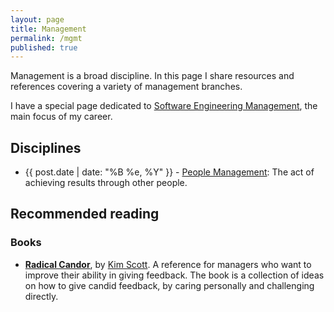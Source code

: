 ```yaml
---
layout: page
title: Management
permalink: /mgmt
published: true
---
```


Management is a broad discipline. In this page I share resources and references covering a variety of management branches.

I have a special page dedicated to [Software Engineering Management](/mgmt/swe), the main focus of my career.

## Disciplines

- {{ post.date | date: "%B %e, %Y" }} - [People Management](/mgmt/people): The act of achieving results through other people.

## Recommended reading

### Books

- **[Radical Candor](https://www.amazon.com/Radical-Candor-Revised-Kick-Ass-Humanity/dp/1250235375)**, by [Kim Scott](https://kimmalonescott.com/). A reference for managers who want to improve their ability in giving feedback. The book is a collection of ideas on how to give candid feedback, by caring personally and challenging directly.